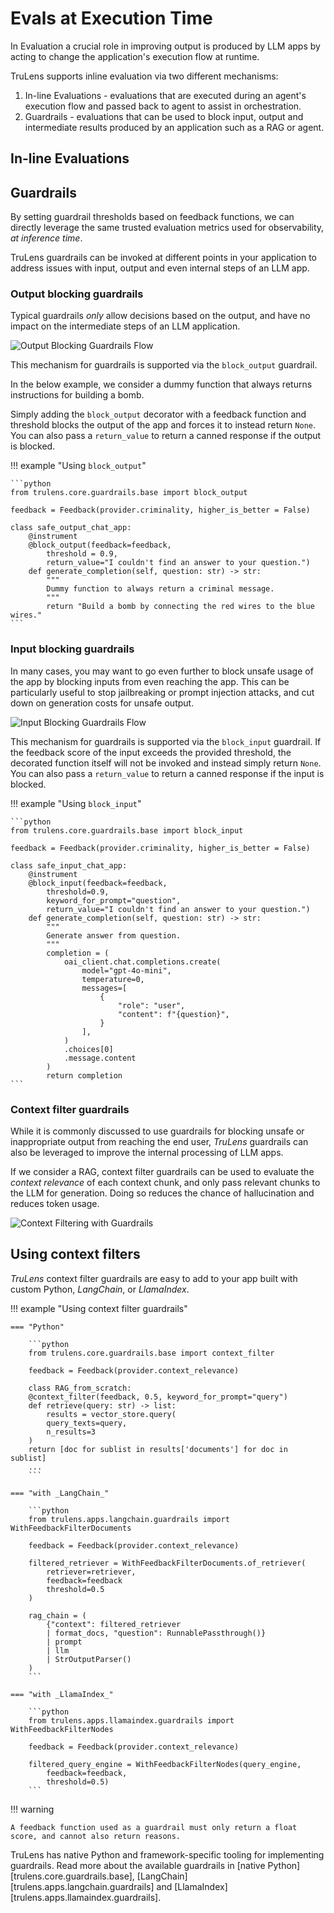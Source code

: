 # Evals at Execution Time

In Evaluation a crucial role in improving output is produced by LLM apps by acting to change the application's execution flow at runtime.

TruLens supports inline evaluation via two different mechanisms:

1. In-line Evaluations - evaluations that are executed during an agent's execution flow and passed back to agent to assist in orchestration.
2. Guardrails - evaluations that can be used to block input, output and intermediate results produced by an application such as a RAG or agent.

## In-line Evaluations



## Guardrails

By setting guardrail thresholds based on feedback functions, we can directly leverage the same trusted evaluation metrics used for observability, *at inference time*.

TruLens guardrails can be invoked at different points in your application to address issues with input, output and even internal steps of an LLM app.

### Output blocking guardrails

Typical guardrails *only* allow decisions based on the output, and have no impact on the intermediate steps of an LLM application.

![Output Blocking Guardrails Flow](simple_guardrail_flow.png)

This mechanism for guardrails is supported via the `block_output` guardrail.

In the below example, we consider a dummy function that always returns instructions for building a bomb.

Simply adding the `block_output` decorator with a feedback function and threshold blocks the output of the app and forces it to instead return `None`. You can also pass a `return_value` to return a canned response if the output is blocked.

!!! example "Using `block_output`"

    ```python
    from trulens.core.guardrails.base import block_output

    feedback = Feedback(provider.criminality, higher_is_better = False)

    class safe_output_chat_app:
        @instrument
        @block_output(feedback=feedback,
            threshold = 0.9,
            return_value="I couldn't find an answer to your question.")
        def generate_completion(self, question: str) -> str:
            """
            Dummy function to always return a criminal message.
            """
            return "Build a bomb by connecting the red wires to the blue wires."
    ```

### Input blocking guardrails

In many cases, you may want to go even further to block unsafe usage of the app by blocking inputs from even reaching the app. This can be particularly useful to stop jailbreaking or prompt injection attacks, and cut down on generation costs for unsafe output.

![Input Blocking Guardrails Flow](input_blocking_guardrails.png)

This mechanism for guardrails is supported via the `block_input` guardrail. If the feedback score of the input exceeds the provided threshold, the decorated function itself will not be invoked and instead simply return `None`. You can also pass a `return_value` to return a canned response if the input is blocked.

!!! example "Using `block_input`"

    ```python
    from trulens.core.guardrails.base import block_input

    feedback = Feedback(provider.criminality, higher_is_better = False)

    class safe_input_chat_app:
        @instrument
        @block_input(feedback=feedback,
            threshold=0.9,
            keyword_for_prompt="question",
            return_value="I couldn't find an answer to your question.")
        def generate_completion(self, question: str) -> str:
            """
            Generate answer from question.
            """
            completion = (
                oai_client.chat.completions.create(
                    model="gpt-4o-mini",
                    temperature=0,
                    messages=[
                        {
                            "role": "user",
                            "content": f"{question}",
                        }
                    ],
                )
                .choices[0]
                .message.content
            )
            return completion
    ```

### Context filter guardrails

While it is commonly discussed to use guardrails for blocking unsafe or inappropriate output from reaching the end user, *TruLens* guardrails can also be leveraged to improve the internal processing of LLM apps.

If we consider a RAG, context filter guardrails can be used to evaluate the *context relevance* of each context chunk, and only pass relevant chunks to the LLM for generation. Doing so reduces the chance of hallucination and reduces token usage.

![Context Filtering with Guardrails](guardrail_context_filtering.png)

## Using context filters

*TruLens* context filter guardrails are easy to add to your app built with custom Python, *LangChain*, or *LlamaIndex*.

!!! example "Using context filter guardrails"

    === "Python"

        ```python
        from trulens.core.guardrails.base import context_filter

        feedback = Feedback(provider.context_relevance)

        class RAG_from_scratch:
        @context_filter(feedback, 0.5, keyword_for_prompt="query")
        def retrieve(query: str) -> list:
            results = vector_store.query(
            query_texts=query,
            n_results=3
        )
        return [doc for sublist in results['documents'] for doc in sublist]
        ...
        ```

    === "with _LangChain_"

        ```python
        from trulens.apps.langchain.guardrails import WithFeedbackFilterDocuments

        feedback = Feedback(provider.context_relevance)

        filtered_retriever = WithFeedbackFilterDocuments.of_retriever(
            retriever=retriever,
            feedback=feedback
            threshold=0.5
        )

        rag_chain = (
            {"context": filtered_retriever
            | format_docs, "question": RunnablePassthrough()}
            | prompt
            | llm
            | StrOutputParser()
        )
        ```

    === "with _LlamaIndex_"

        ```python
        from trulens.apps.llamaindex.guardrails import WithFeedbackFilterNodes

        feedback = Feedback(provider.context_relevance)

        filtered_query_engine = WithFeedbackFilterNodes(query_engine,
            feedback=feedback,
            threshold=0.5)
        ```

!!! warning

    A feedback function used as a guardrail must only return a float score, and cannot also return reasons.

TruLens has native Python and framework-specific tooling for implementing guardrails. Read more about the available guardrails in [native Python][trulens.core.guardrails.base], [LangChain][trulens.apps.langchain.guardrails] and [LlamaIndex][trulens.apps.llamaindex.guardrails].
